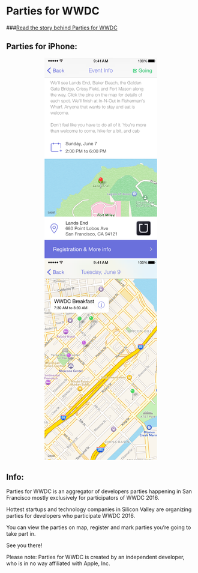 Parties for WWDC
====

###[Read the story behind Parties for WWDC](https://medium.com/p/86d13d4cad7d)

## Parties for iPhone:
<p align="center">
  <img src="/Assets/iPhone 6/screen1.png?raw=true" alt="Parties for iOS" width="300"/>
  <img src="/Assets/iPhone 6/screen2.png?raw=true" alt="Parties for iOS" width="300"/>
</p>

## Info:
Parties for WWDC is an aggregator of developers parties happening in San Francisco mostly exclusively for participators of WWDC 2016. 

Hottest startups and technology companies in Silicon Valley are organizing parties for developers who participate WWDC 2016. 

You can view the parties on map, register and mark parties you’re going to take part in. 

See you there! 

Please note: Parties for WWDC is created by an independent developer, who is in no way affiliated with Apple, Inc.
